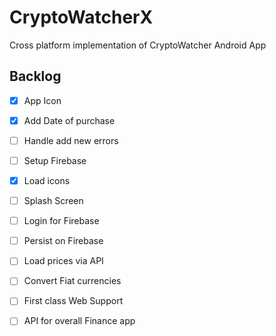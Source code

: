 # CryptoWatcherX

Cross platform implementation of CryptoWatcher Android App

## Backlog

- [x] App Icon
- [x] Add Date of purchase
- [ ] Handle add new errors
- [ ] Setup Firebase
- [x] Load icons
- [ ] Splash Screen
- [ ] Login for Firebase
- [ ] Persist on Firebase
- [ ] Load prices via API
- [ ] Convert Fiat currencies
- [ ] First class Web Support
- [ ] API for overall Finance app

